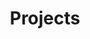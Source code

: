 ---
title: Projects
layout: collection
permalink: /project/
collection: project
entries_layout: grid
classes: wide
---